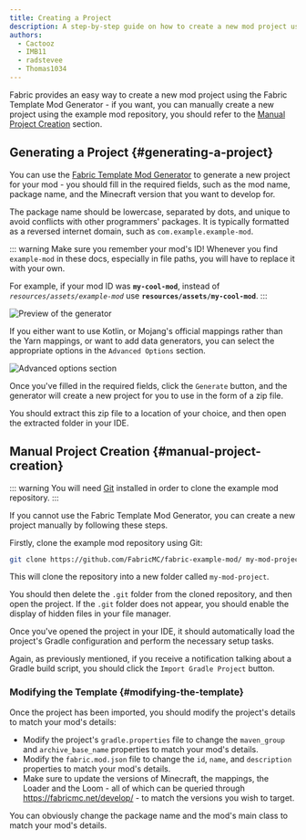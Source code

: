 ```yaml
---
title: Creating a Project
description: A step-by-step guide on how to create a new mod project using the Fabric template mod generator.
authors:
  - Cactooz
  - IMB11
  - radstevee
  - Thomas1034
---
```


Fabric provides an easy way to create a new mod project using the Fabric Template Mod Generator - if you want, you can manually create a new project using the example mod repository, you should refer to the [Manual Project Creation](#manual-project-creation) section.

## Generating a Project {#generating-a-project}

You can use the [Fabric Template Mod Generator](https://fabricmc.net/develop/template/) to generate a new project for your mod - you should fill in the required fields, such as the mod name, package name, and the Minecraft version that you want to develop for.

The package name should be lowercase, separated by dots, and unique to avoid conflicts with other programmers' packages. It is typically formatted as a reversed internet domain, such as `com.example.example-mod`.

::: warning
Make sure you remember your mod's ID! Whenever you find `example-mod` in these docs, especially in file paths, you will have to replace it with your own.

For example, if your mod ID was **`my-cool-mod`**, instead of _`resources/assets/example-mod`_ use **`resources/assets/my-cool-mod`**.
:::

![Preview of the generator](/assets/develop/getting-started/template-generator.png)

If you either want to use Kotlin, or Mojang's official mappings rather than the Yarn mappings, or want to add data generators, you can select the appropriate options in the `Advanced Options` section.

![Advanced options section](/assets/develop/getting-started/template-generator-advanced.png)

Once you've filled in the required fields, click the `Generate` button, and the generator will create a new project for you to use in the form of a zip file.

You should extract this zip file to a location of your choice, and then open the extracted folder in your IDE.

## Manual Project Creation {#manual-project-creation}

::: warning
You will need [Git](https://git-scm.com/) installed in order to clone the example mod repository.
:::

If you cannot use the Fabric Template Mod Generator, you can create a new project manually by following these steps.

Firstly, clone the example mod repository using Git:

```sh
git clone https://github.com/FabricMC/fabric-example-mod/ my-mod-project
```

This will clone the repository into a new folder called `my-mod-project`.

You should then delete the `.git` folder from the cloned repository, and then open the project. If the `.git` folder does not appear, you should enable the display of hidden files in your file manager.

Once you've opened the project in your IDE, it should automatically load the project's Gradle configuration and perform the necessary setup tasks.

Again, as previously mentioned, if you receive a notification talking about a Gradle build script, you should click the `Import Gradle Project` button.

### Modifying the Template {#modifying-the-template}

Once the project has been imported, you should modify the project's details to match your mod's details:

- Modify the project's `gradle.properties` file to change the `maven_group` and `archive_base_name` properties to match your mod's details.
- Modify the `fabric.mod.json` file to change the `id`, `name`, and `description` properties to match your mod's details.
- Make sure to update the versions of Minecraft, the mappings, the Loader and the Loom - all of which can be queried through <https://fabricmc.net/develop/> - to match the versions you wish to target.

You can obviously change the package name and the mod's main class to match your mod's details.
